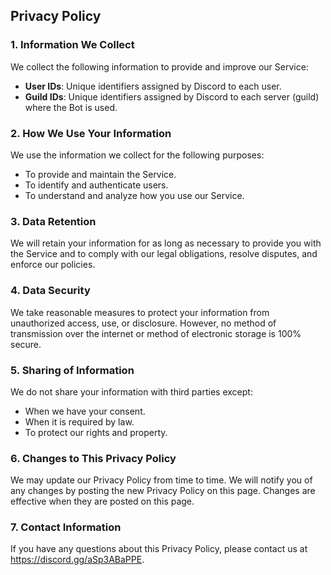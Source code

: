 ## Privacy Policy

### 1. Information We Collect
We collect the following information to provide and improve our Service:
- **User IDs**: Unique identifiers assigned by Discord to each user.
- **Guild IDs**: Unique identifiers assigned by Discord to each server (guild) where the Bot is used.

### 2. How We Use Your Information
We use the information we collect for the following purposes:
- To provide and maintain the Service.
- To identify and authenticate users.
- To understand and analyze how you use our Service.

### 3. Data Retention
We will retain your information for as long as necessary to provide you with the Service and to comply with our legal obligations, resolve disputes, and enforce our policies.

### 4. Data Security
We take reasonable measures to protect your information from unauthorized access, use, or disclosure. However, no method of transmission over the internet or method of electronic storage is 100% secure.

### 5. Sharing of Information
We do not share your information with third parties except:
- When we have your consent.
- When it is required by law.
- To protect our rights and property.

### 6. Changes to This Privacy Policy
We may update our Privacy Policy from time to time. We will notify you of any changes by posting the new Privacy Policy on this page. Changes are effective when they are posted on this page.

### 7. Contact Information
If you have any questions about this Privacy Policy, please contact us at https://discord.gg/aSp3ABaPPE.
